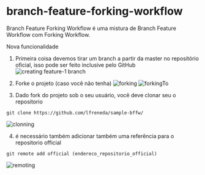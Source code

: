 # branch-feature-forking-workflow

Branch Feature Forking Workflow é uma mistura de Branch Feature Workflow com Forking Workflow.

Nova funcionalidade 

1. Primeira coisa devemos tirar um branch a partir da master no repositório oficial, isso pode ser feito inclusive pelo GitHub
![creating feature-1 branch](http://sc-cdn.scaleengine.net/i/a4338424388fdb37687dbf968097939f1.png)

2. Forke o projeto (caso você não tenha) 
![forking](http://sc-cdn.scaleengine.net/i/7da9034fb0a31dec0ef0b5c5c5e71dee.png)
![forkingTo](http://sc-cdn.scaleengine.net/i/321e1eb548cbd155f75ca969bf99ecbc.png)

3. Dado fork do projeto sob o seu usuário, você deve clonar seu o repositorio
```
git clone https://github.com/lfreneda/sample-bffw/
```

![clonning](http://sc-cdn.scaleengine.net/i/27a95a396b54a66fbc628e248d90560d.png)

4. é necessário também adicionar também uma referência para o repositorio official

```
git remote add official (endereco_repositorio_official)
```
![remoting](http://sc-cdn.scaleengine.net/i/91862c232dd14bc9b665376d1d2a4dc9.png)
